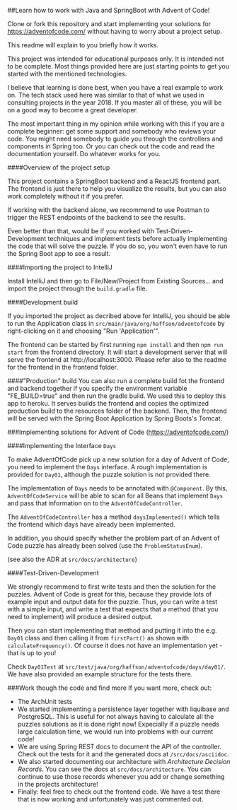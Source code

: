 ##Learn how to work with Java and SpringBoot with Advent of Code!

Clone or fork this repository and start implementing your solutions for https://adventofcode.com/ without having to worry about a project setup.

This readme will explain to you briefly how it works.

This project was intended for educational purposes only. It is intended not to be complete. Most things provided here are just starting
points to get you started with the mentioned technologies.

I believe that learning is done best, when you have a real example to work on. The tech stack used here
was similar to that of what we used in consulting projects in the year 2018. If you master all of these, you will be on a good way to become
a great developer.

The most important thing in my opinion while working with this if you are a complete beginner: get some support and somebody who reviews your code.
You might need somebody to guide you through the controllers and components in Spring too. Or you can check out the code and read the 
documentation yourself. Do whatever works for you.

####Overview of the project setup

This project contains a SpringBoot backend and a ReactJS frontend part. The frontend is just there to help you visualize the results, but you can also work
completely without it if you prefer. 

If working with the backend alone, we recommend to use Postman to trigger the REST endpoints of the backend to see the results.

Even better than that, would be if you worked with Test-Driven-Development techniques and implement tests before actually implementing the code that will 
solve the puzzle. If you do so, you won't even have to run the Spring Boot app to see a result. 

####Importing the project to IntelliJ

Install IntelliJ and then go to File/New/Project from Existing Sources... and import the project through the `build.gradle` file.

####Development build

If you imported the project as decribed above for IntelliJ, you should be able to run the Application class in `src/main/java/org/haffson/adventofcode`
by right-clicking on it and choosing "Run 'Application'".

The frontend can be started by first running `npm install` and then `npm run start` from the frontend directory.
It will start a development server that will serve the frontend at http://localhost:3000. Please refer also to the readme
for the frontend in the frontend folder.

####"Production" build
You can also run a complete build fot the frontend and backend together if you specify the environment variable "FE_BUILD=true" and then
run the gradle build. We used this to deploy this app to heroku. It serves builds the frontend and copies the optimized
production build to the resources folder of the backend. Then, the frontend will be served with the Spring Boot Application by Spring Boots's
Tomcat.

###Implementing solutions for Advent of Code (https://adventofcode.com/)

####Implementing the Interface `Days`

To make AdventOfCode pick up a new solution for a day of Advent of Code, you need to implement the `Days` interface. A rough
implementation is provided for `Day01`, although the puzzle solution is not provided there. 

The implementation of `Days` needs to be annotated with `@Component`. By this, `AdventOfCodeService` will be able to scan for all 
Beans that implement `Days` and pass that information on to the `AdventOfCodeController`. 

The `AdventOfCodeController` has a method `daysImplemented()` which tells the frontend which days have already been implemented. 

In addition, you should specify whether the problem part of an Advent of Code puzzle has already been solved (use the `ProblemStatusEnum`).

(see also the ADR at `src/docs/architecture`)

####Test-Driven-Development

We strongly recommend to first write tests and then the solution for the puzzles. Advent of Code is great for this,
because they provide lots of example input and output data for the puzzle. Thus, you can write a test with a simple input,
and write a test that expects that a method (that you need to implement) will produce a desired output.
 
Then you can start implementing that method and putting it into the e.g. `Day01` class and then calling it from `firstPart()`
as shown with `calculateFrequency()`. Of course it does not have an implementation yet - that is up to you!
 
Check `Day01Test` at `src/test/java/org/haffson/adventofcode/days/day01/`. We have also provided an example structure for the tests there.
 
###Work though the code and find more
If you want more, check out:
- The ArchUnit tests
- We started implementing a persistence layer together with liquibase and PostgreSQL. This is useful for not always having to calculate all the puzzles solutions as
it is done right now! Expecially if a puzzle needs large calculation time, we would run into problems with our current code! 
- We are using Spring REST docs to document the API of the controller. Check out the tests for it and the generated
docs at `/src/docs/asciidoc`.
- We also started documenting our architecture with *Architecture Decision Records*. You can see the docs at 
`src/docs/architecture`. You can continue to use those records whenever you add or change something in the projects architecture!
- Finally: feel free to check out the frontend code. We have a test there that is now working and unfortunately was just commented out. 




